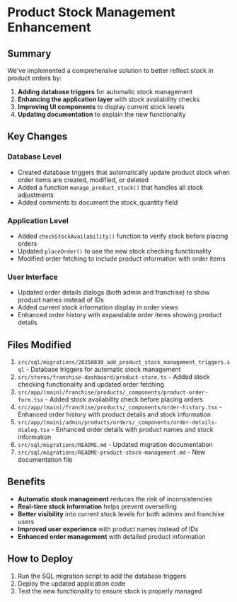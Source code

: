 # Product Stock Management Enhancement

## Summary

We've implemented a comprehensive solution to better reflect stock in product orders by:

1. **Adding database triggers** for automatic stock management
2. **Enhancing the application layer** with stock availability checks
3. **Improving UI components** to display current stock levels
4. **Updating documentation** to explain the new functionality

## Key Changes

### Database Level

- Created database triggers that automatically update product stock when order items are created, modified, or deleted
- Added a function `manage_product_stock()` that handles all stock adjustments
- Added comments to document the stock_quantity field

### Application Level

- Added `checkStockAvailability()` function to verify stock before placing orders
- Updated `placeOrder()` to use the new stock checking functionality
- Modified order fetching to include product information with order items

### User Interface

- Updated order details dialogs (both admin and franchise) to show product names instead of IDs
- Added current stock information display in order views
- Enhanced order history with expandable order items showing product details

## Files Modified

1. `src/sql/migrations/20250830_add_product_stock_management_triggers.sql` - Database triggers for automatic stock management
2. `src/stores/franchise-dashboard/product-store.ts` - Added stock checking functionality and updated order fetching
3. `src/app/(main)/franchise/products/_components/product-order-form.tsx` - Added stock availability check before placing orders
4. `src/app/(main)/franchise/products/_components/order-history.tsx` - Enhanced order history with product details and stock information
5. `src/app/(main)/admin/products/orders/_components/order-details-dialog.tsx` - Enhanced order details with product names and stock information
6. `src/sql/migrations/README.md` - Updated migration documentation
7. `src/sql/migrations/README-product-stock-management.md` - New documentation file

## Benefits

- **Automatic stock management** reduces the risk of inconsistencies
- **Real-time stock information** helps prevent overselling
- **Better visibility** into current stock levels for both admins and franchise users
- **Improved user experience** with product names instead of IDs
- **Enhanced order management** with detailed product information

## How to Deploy

1. Run the SQL migration script to add the database triggers
2. Deploy the updated application code
3. Test the new functionality to ensure stock is properly managed
